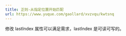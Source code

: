 ```yaml
---
title: 正则-从指定位置开始匹配
url: https://www.yuque.com/gaollard/xvzvqu/kwtsnq
---
```


修改 lastIndex 属性可以满足需求，lastIndex 是可读可写的。
